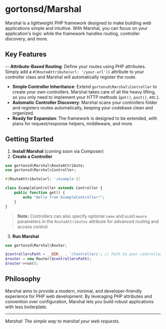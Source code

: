 
# gortonsd/Marshal

Marshal is a lightweight PHP framework designed to make building web applications simple and intuitive. With Marshal, you can focus on your application's logic while the framework handles routing, controller discovery, and more.

## Key Features

-- **Attribute-Based Routing**: Define your routes using PHP attributes. Simply add a `#[RouteAttribute(url: '/your-url')]` attribute to your controller class and Marshal will automatically register the route.
- **Simple Controller Inheritance**: Extend `gortonsd\Marshal\Controller` to create your own controllers. Marshal takes care of all the heavy lifting, so you only need to implement your HTTP methods (`get()`, `post()`, etc.).
- **Automatic Controller Discovery**: Marshal scans your controllers folder and registers routes automatically, keeping your codebase clean and organized.
- **Ready for Expansion**: The framework is designed to be extended, with plans for request/response helpers, middleware, and more.

## Getting Started

1. **Install Marshal** (coming soon via Composer)
2. **Create a Controller**

```php
use gortonsd\Marshal\RouteAttribute;
use gortonsd\Marshal\Controller;

#[RouteAttribute(url: '/example')]

class ExampleController extends Controller {
	public function get() {
		echo "Hello from ExampleController!";
	}
}
```

> **Note:** Controllers can also specify optional `name` and `middleware` parameters in the `RouteAttributes` attribute for advanced routing and access control.


3. **Run Marshal**

```php
use gortonsd\Marshal\Router;

$controllersPath = __DIR__ . '/Controllers'; // Path to your controllers
$router = new Router($controllersPath);
$router->run();
```

## Philosophy

Marshal aims to provide a modern, minimal, and developer-friendly experience for PHP web development. By leveraging PHP attributes and convention over configuration, Marshal lets you build robust applications with less boilerplate.

---

*Marshal: The simple way to marshal your web requests.*
